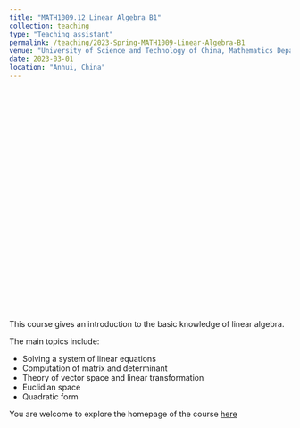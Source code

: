 ```yaml
---
title: "MATH1009.12 Linear Algebra B1"
collection: teaching
type: "Teaching assistant"
permalink: /teaching/2023-Spring-MATH1009-Linear-Algebra-B1
venue: "University of Science and Technology of China, Mathematics Department"
date: 2023-03-01
location: "Anhui, China"
---
```


<div id="echart" style="width: 600px; height: 400px;"></div>
<script type="text/javascript">
    var myChart = echarts.init(document.getElementById('echart'));
    var option;

    option = {
      tooltip: {},
      backgroundColor: '#00',
      visualMap: {
        show: false,
        dimension: 2,
        min: -1,
        max: 1,
        inRange: {
          color: [
            '#313695',
            '#4575b4',
            '#74add1',
            '#abd9e9',
            '#e0f3f8',
            '#ffffbf',
            '#fee090',
            '#fdae61',
            '#f46d43',
            '#d73027',
            '#a50026'
          ]
        }
      },
      xAxis3D: {
        type: 'value'
      },
      yAxis3D: {
        type: 'value'
      },
      zAxis3D: {
        type: 'value'
      },
      grid3D: {
        viewControl: {
          // projection: 'orthographic'
        }
      },
    
      series: [
        {
          type: 'surface',
          wireframe: {
            // show: false
          },
          equation: {
            x: {
              step: 0.05
            },
            y: {
              step: 0.05,
              min: -3
            },
            z: function (x, y) {
              return x + y;
            }
          }
        },
        {
          type: 'surface',
          wireframe: {
            // show: false
          },
          equation: {
            x: {
              step: 0.05
            },
            y: {
              step: 0.05,
              min: -3,
            },
            z: function (x, y) {
              return -2 * x;
            }
          }
        },
        {
          type: 'surface',
          wireframe: {
            // show: false
          },
          equation: {
            x: {
              step: 0.05
            },
            y: {
              step: 0.05,
              min: -3
            },
            z: function (x, y) {
              return x - 1;
            }
          }
        }
      ]
    };
    myChart.setOption(option);
</script>

This course gives an introduction to the basic knowledge of linear algebra. 


The main topics include:
- Solving a system of linear equations
- Computation of matrix and determinant
- Theory of vector space and linear transformation
- Euclidian space
- Quadratic form

 You are welcome to explore the homepage of the course [here](http://home.ustc.edu.cn/~wyx_mail/linear_algebra_b1.html/) 



